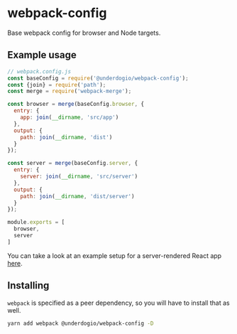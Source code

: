 # webpack-config

Base webpack config for browser and Node targets.

## Example usage

```javascript
// webpack.config.js
const baseConfig = require('@underdogio/webpack-config');
const {join} = require('path');
const merge = require('webpack-merge');

const browser = merge(baseConfig.browser, {
  entry: {
    app: join(__dirname, 'src/app')
  },
  output: {
    path: join(__dirname, 'dist')
  }
});

const server = merge(baseConfig.server, {
  entry: {
    server: join(__dirname, 'src/server')
  },
  output: {
    path: join(__dirname, 'dist/server')
  }
});

module.exports = [
  browser,
  server
]
```

You can take a look at an example setup for a server-rendered React app [here](https://github.com/underdogio/webpack-config/tree/master/example).

## Installing

`webpack` is specified as a peer dependency, so you will have to install that as well.

```bash
yarn add webpack @underdogio/webpack-config -D
```
